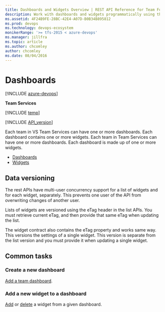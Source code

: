 ```yaml
---
title: Dashboards and Widgets Overview | REST API Reference for Team Foundation Server 
description: Work with dashboards and widgets programmatically using the REST APIs for Visual Studio Online.
ms.assetid: 4F24B9FE-28BC-42E4-A07D-B0B34B895812
ms.prod: devops
ms.technology: devops-ecosystem
monikerRange: '>= tfs-2015 < azure-devops'
ms.manager: jillfra
ms.topic: article
ms.author: chcomley
author: chcomley
ms.date: 08/04/2016
---
```


# Dashboards

[!INCLUDE [azure-devops](../_data/azure-devops-message.md)]


**Team Services**

[!INCLUDE [temp](../_data/disclaimer.md)]

[!INCLUDE [API_version](../_data/version3-preview2.md)]

Each team in VS Team Services can have one or more dashboards. Each dashboard contains one or more widgets.
Each team in Team Services can have one or more dashboards. Each dashboard is made up of one or more widgets.
 

* [Dashboards](./dashboards.md)
* [Widgets](./widgets.md)

## Data versioning
<a name="dataversioning" />

The rest APIs have multi-user concurrency support for a list of widgets and for each widget, separately. This prevents one user of the API from overwriting changes of another user.

Lists of widgets are versioned using the eTag header in the list APIs. You must retrieve current eTag, and then provide that same eTag when updating the list.

The widget contract also contains the eTag property and works same way. This versions the settings of a single widget. This version is separate from the list version and you must provide it when updating a single widget.

## Common tasks


### Create a new dashboard

[Add a team dashboard](./dashboards.md#addingadashboardtotheteam).

### Add a new widget to a dashboard

[Add](./widgets.md#AddNewWidget) or [delete](./widgets.md#DeleteWidget) a widget from a given dashboard.
